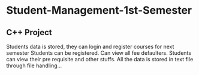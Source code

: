 ﻿# Student-Management-1st-Semester
 ## C++ Project

Students data is stored, they can login and register courses for next semester
Students can be registered.
Can view all fee defaulters.
Students can view their pre requisite and other stuffs.
All the data is stored in text file through file handling...
